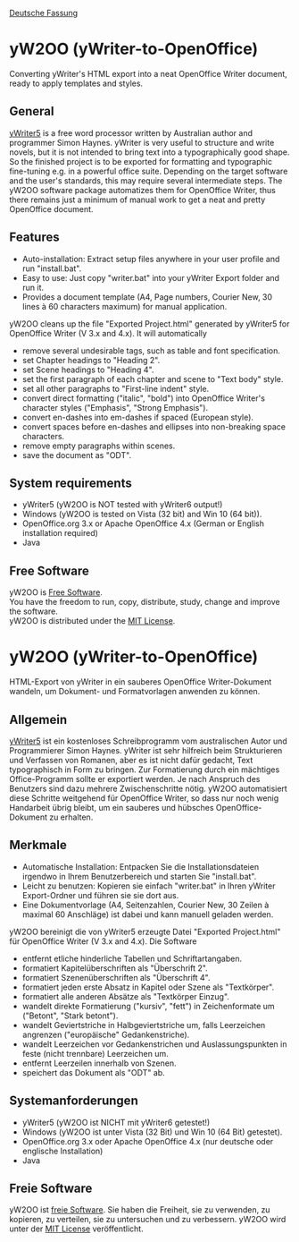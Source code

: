 [Deutsche Fassung](#yw2oo-ywriter-to-openoffice-1)

# yW2OO (yWriter-to-OpenOffice)

Converting yWriter's HTML export into a neat OpenOffice Writer document, ready to apply templates and styles.


## General

[yWriter5](http://www.spacejock.com/yWriter5.html) is a free word processor written by Australian author and programmer Simon Haynes. yWriter is very useful to structure and write novels, but it is not intended to bring text into a typographically good shape. So the finished project is to be exported for formatting and typographic fine-tuning e.g. in a powerful office suite. Depending on the target software and the user's standards, this may require several intermediate steps. The yW2OO software package automatizes them for OpenOffice Writer, thus there remains just a minimum of manual work to get a neat and pretty OpenOffice document.


## Features

* Auto-installation: Extract setup files anywhere in your user profile and run "install.bat".
* Easy to use: Just copy "writer.bat" into your yWriter Export folder and run it.
* Provides a document template (A4, Page numbers, Courier New, 30 lines à 60 characters maximum) for manual application.


yW2OO cleans up the file "Exported Project.html" generated by yWriter5 for OpenOffice Writer (V 3.x and 4.x). It will automatically
* remove several undesirable tags, such as table and font specification.
* set Chapter headings to "Heading 2".
* set Scene headings to "Heading 4".
* set the first paragraph of each chapter and scene to "Text body" style.
* set all other paragraphs to "First-line indent" style. 
* convert direct formatting ("italic", "bold") into OpenOffice Writer's character styles ("Emphasis", "Strong Emphasis").
* convert en-dashes into em-dashes if spaced (European style).
* convert spaces before en-dashes and ellipses into non-breaking space characters.
* remove empty paragraphs within scenes.
* save the document as "ODT".


## System requirements

* yWriter5 (yW2OO is NOT tested with yWriter6 output!)
* Windows (yW2OO is tested on Vista (32 bit) and Win 10 (64 bit)).
* OpenOffice.org 3.x or Apache OpenOffice 4.x (German or English installation required)
* Java


## Free Software

yW2OO is [Free Software](https://www.gnu.org/philosophy/free-sw.html).  
You have the freedom to run, copy, distribute, study, change and improve the software.  
yW2OO is distributed under the [MIT License](http://www.opensource.org/licenses/mit-license.php).



# yW2OO (yWriter-to-OpenOffice)

HTML-Export von yWriter in ein sauberes OpenOffice Writer-Dokument wandeln, um Dokument- und Formatvorlagen anwenden zu können.


## Allgemein

[yWriter5](http://www.spacejock.com/yWriter5.html) ist ein kostenloses Schreibprogramm vom australischen Autor und Programmierer Simon Haynes. yWriter ist sehr hilfreich beim Strukturieren und Verfassen von Romanen, aber es ist nicht dafür gedacht, Text typographisch in Form zu bringen. Zur Formatierung durch ein mächtiges Office-Programm sollte er exportiert werden. Je nach Anspruch des Benutzers sind dazu mehrere Zwischenschritte nötig. yW2OO automatisiert diese Schritte weitgehend für OpenOffice Writer, so dass nur noch wenig Handarbeit übrig bleibt, um ein sauberes und hübsches OpenOffice-Dokument zu erhalten.


## Merkmale

* Automatische Installation: Entpacken Sie die Installationsdateien irgendwo in Ihrem Benutzerbereich und starten Sie "install.bat".
* Leicht zu benutzen: Kopieren sie einfach "writer.bat" in Ihren yWriter Export-Ordner und führen sie sie dort aus.
* Eine Dokumentvorlage (A4, Seitenzahlen, Courier New, 30 Zeilen à maximal 60 Anschläge) ist dabei und kann manuell geladen werden.


yW2OO bereinigt die von yWriter5 erzeugte Datei "Exported Project.html" für OpenOffice Writer (V 3.x and 4.x). Die Software
* entfernt etliche hinderliche Tabellen und Schriftartangaben. 
* formatiert Kapitelüberschriften als "Überschrift 2".
* formatiert Szenenüberschriften als "Überschrift 4".
* formatiert jeden erste Absatz in Kapitel oder Szene als "Textkörper".
* formatiert alle anderen Absätze als "Textkörper Einzug".
* wandelt direkte Formatierung ("kursiv", "fett") in Zeichenformate um ("Betont", "Stark betont").
* wandelt Geviertstriche in Halbgeviertstriche um, falls Leerzeichen angrenzen ("europäische" Gedankenstriche).
* wandelt Leerzeichen vor Gedankenstrichen und Auslassungspunkten in feste (nicht trennbare) Leerzeichen um.
* entfernt Leerzeilen innerhalb von Szenen.
* speichert das Dokument als "ODT" ab.


## Systemanforderungen

* yWriter5 (yW2OO ist NICHT mit yWriter6 getestet!)
* Windows (yW2OO ist unter Vista (32 Bit) und Win 10 (64 Bit) getestet).
* OpenOffice.org 3.x oder Apache OpenOffice 4.x (nur deutsche oder englische Installation)
* Java


## Freie Software

yW2OO ist [freie Software](https://www.gnu.org/philosophy/free-sw.html). 
Sie haben die Freiheit, sie zu verwenden, zu kopieren, zu verteilen, sie zu untersuchen und zu verbessern. 
yW2OO wird unter der [MIT License](http://www.opensource.org/licenses/mit-license.php) veröffentlicht.

